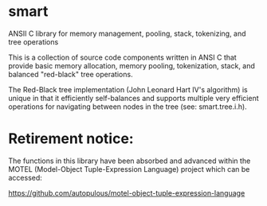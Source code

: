 # smart
ANSII C library for memory management, pooling, stack, tokenizing, and tree operations

This is a collection of source code components written in ANSI C that provide basic memory allocation, memory pooling, tokenization, stack, and balanced "red-black" tree operations.

The Red-Black tree implementation (John Leonard Hart IV's algorithm) is unique in that it efficiently self-balances and supports multiple very efficient operations for navigating between nodes in the tree (see: smart.tree.i.h).

# Retirement notice:

The functions in this library have been absorbed and advanced within the MOTEL (Model-Object Tuple-Expression Language) project which can be accessed:

https://github.com/autopulous/motel-object-tuple-expression-language
